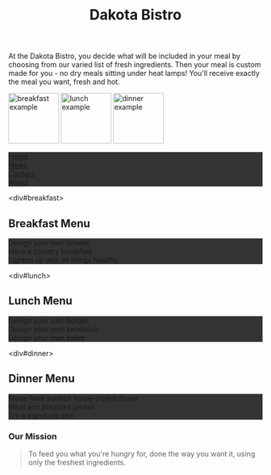 
<!DOCTYPE html>
<html lang="en">
   <head>
    <link rel="stylesheet" href="/Users/marafossum/Desktop/CSSExercise2/css/main.css">
       <meta charset="utf-8">
       <title>CSS Exercise Week 2</title>
       <meta name="description" content="css exercise for comm 261 at ndsu  ">
       <meta name="keywords" content="css, exercise, web, development   ">
      <script>
        src="http://html5shiv.googlecode.com/svn/trunk/html5.js">
      </script>
<title>CSS Exercise Week 2</title>

</head>
<style>

    div#breakfast {
        border-style: solid;
    }
    div#lunch {
        border-style: solid;
    }
    div#dinner {
        border-style: solid;
    }

    ul {
  list-style-type: none;
  margin: 0;
  padding: 0;
  overflow: hidden;
  background-color: #333;
}

li {
  float: left;
}

li a {
  display: block;
  color: white;
  text-align: center;
  padding: 14px 16px;
  text-decoration: none;
}

li a:hover {
  background-color: #111;
}
    </style>
<body>
<header>
<h1>Dakota Bistro</h1>
</header>
<section>
<p>At the Dakota Bistro, you decide what will be included in your meal by choosing from our varied list of fresh ingredients. Then your meal is custom made for you - no dry meals sitting under heat lamps! You'll receive exactly the meal you want, fresh and hot.</p>

<p>
<img src="/Users/marafossum/Desktop/CSSExercise2/img/breakfast.jpg" alt="breakfast example" height="100px" />
<img src="/Users/marafossum/Desktop/CSSExercise2/img/lunch.jpg" alt="lunch example" height="100px" />
<img src="/Users/marafossum/Desktop/CSSExercise2/img/dinner.jpg" alt="dinner example" height="100px" />
</p>

<ul>
    <li><a class="active" href="#home">Home</a></li>
    <li><a href="#news">News</a></li>
    <li><a href="#contact">Contact</a></li>
    <li><a href="#about">About</a></li>
  </ul>
  

<div#breakfast>
<h2>Breakfast Menu</h2>
<ul>
<li>Design your own omelet</li>
<li>Have a country breakfast</li>
<li>Lighten up with all things healthy</li>
</ul>
</div>

<div#lunch>
<h2>Lunch Menu</h2>
<ul>
<li>Design your own burger</li>
<li>Design your own sandwich</li>
<li>Design your own salad</li>
</ul>
</div>

<div#dinner>
<h2>Dinner Menu</h2>
<ul>
<li>Made from scratch home-styled dinner</li>
<li>Meat and potatoes please</li>
<li>Try a signature dish</li>
</ul>
</div>

</section>
<footer>
<h3>Our Mission</h3>
<blockquote><p>To feed you what you're hungry for, done the way you want it, using only the freshest ingredients.</p></blockquote>
</footer>
</body>
</html>
